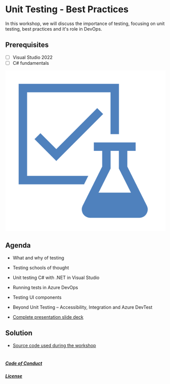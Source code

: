# Unit Testing - Best Practices

In this workshop, we will discuss the importance of testing, focusing on unit testing, best practices and it's role in DevOps.

## Prerequisites
 
- [ ] Visual Studio 2022
- [ ] C# fundamentals

![image of completed project](./workshop/images/Picture1.png)

## Agenda

- What and why of testing

- Testing schools of thought

- Unit testing C# with .NET in Visual Studio

- Running tests in Azure DevOps

- Testing UI components

- Beyond Unit Testing – Accessibility, Integration and Azure DevTest 

- [Complete presentation slide deck](./workshop/Slides.pdf)

## Solution

- [Source code used during the workshop](./main/workshop/solution)

#

#####  [Code of Conduct](CODE_OF_CONDUCT.md)

#####  [License](LICENSE.md)


